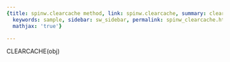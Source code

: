 ```yaml
---
{title: spinw.clearcache method, link: spinw.clearcache, summary: clears the cache,
  keywords: sample, sidebar: sw_sidebar, permalink: spinw_clearcache.html, folder: spinw,
  mathjax: 'true'}

---
```

 
CLEARCACHE(obj)
 

